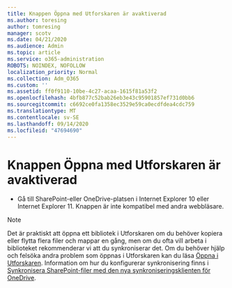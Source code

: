 ```yaml
---
title: Knappen Öppna med Utforskaren är avaktiverad
ms.author: toresing
author: tomresing
manager: scotv
ms.date: 04/21/2020
ms.audience: Admin
ms.topic: article
ms.service: o365-administration
ROBOTS: NOINDEX, NOFOLLOW
localization_priority: Normal
ms.collection: Adm_O365
ms.custom: ''
ms.assetid: ff0f9110-10be-4c27-acaa-1615f81a53f2
ms.openlocfilehash: 4bfb877c52bab26eb3e43c95901857ef731d0bb6
ms.sourcegitcommit: c6692ce0fa1358ec3529e59ca0ecdfdea4cdc759
ms.translationtype: MT
ms.contentlocale: sv-SE
ms.lasthandoff: 09/14/2020
ms.locfileid: "47694690"
---
```

# <a name="the-open-with-explorer-button-is-disabled"></a>Knappen Öppna med Utforskaren är avaktiverad

- Gå till SharePoint-eller OneDrive-platsen i Internet Explorer 10 eller Internet Explorer 11. Knappen är inte kompatibel med andra webbläsare.
    
> [!NOTE]
> Det är praktiskt att öppna ett bibliotek i Utforskaren om du behöver kopiera eller flytta flera filer och mappar en gång, men om du ofta vill arbeta i biblioteket rekommenderar vi att du synkroniserar det. Om du behöver hjälp och felsöka andra problem som öppnas i Utforskaren kan du läsa [Öppna i Utforskaren](https://go.microsoft.com/fwlink/?linkid=871665). Information om hur du konfigurerar synkronisering finns i [Synkronisera SharePoint-filer med den nya synkroniseringsklienten för OneDrive](https://go.microsoft.com/fwlink/?linkid=871666). 
  

